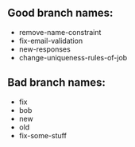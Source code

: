 <!SLIDE smbullets incremental transition=uncover>

## Good branch names: ##

* remove-name-constraint
* fix-email-validation
* new-responses
* change-uniqueness-rules-of-job

<!SLIDE smbullets incremental transition=uncover>

## Bad branch names: ##

* fix
* bob
* new
* old
* fix-some-stuff
